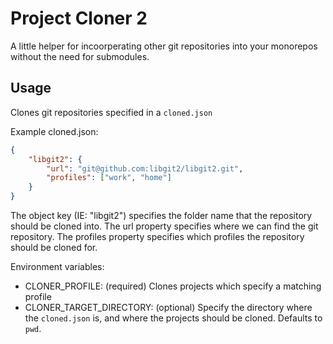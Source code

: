 # Project Cloner 2

A little helper for incoorperating other git repositories into your monorepos without the need for submodules.

## Usage

Clones git repositories specified in a `cloned.json`

Example cloned.json:

```json
{
    "libgit2": {
        "url": "git@github.com:libgit2/libgit2.git",
        "profiles": ["work", "home"]
    }
}
```

The object key (IE: "libgit2") specifies the folder name that the repository should be cloned into.
The url property specifies where we can find the git repository.
The profiles property specifies which profiles the repository should be cloned for.

Environment variables:

-   CLONER_PROFILE: (required) Clones projects which specify a matching profile
-   CLONER_TARGET_DIRECTORY: (optional) Specify the directory where the `cloned.json` is, and where the projects should be cloned. Defaults to `pwd`.

